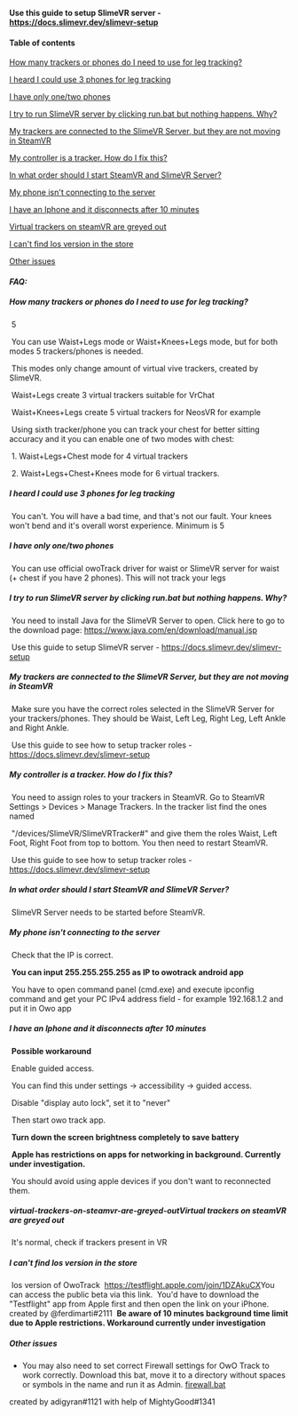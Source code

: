 **Use this guide to setup SlimeVR server - https://docs.slimevr.dev/slimevr-setup**



#### **Table of contents**

[How many trackers or phones do I need to use for leg tracking?](#how-many-trackers-or-phones-do-i-need-to-use-for-leg-tracking)

[I heard I could use 3 phones for leg tracking](#i-heard-i-could-use-3-phones-for-leg-tracking)

[I have only one/two phones](#i-have-only-onetwo-phones)

[I try to run SlimeVR server by clicking run.bat but nothing happens. Why?](#i-try-to-run-slimevr-server-by-clicking-runbat-but-nothing-happens-why)

[My trackers are connected to the SlimeVR Server, but they are not moving in SteamVR](#my-trackers-are-connected-to-the-slimevr-server-but-they-are-not-moving-in-steamvr)

[My controller is a tracker. How do I fix this?](#my-controller-is-a-tracker-how-do-i-fix-this)

[In what order should I start SteamVR and SlimeVR Server?](#in-what-order-should-i-start-steamvr-and-slimevr-server)

[My phone isn't connecting to the server](#my-phone-isnt-connecting-to-the-server)

[I have an Iphone and it disconnects after 10 minutes](#i-have-an-iphone-and-it-disconnects-after-10-minutes)

[Virtual trackers on steamVR are greyed out](#virtual-trackers-on-steamvr-are-greyed-out)

[I can't find Ios version in the store](#i-cant-find-ios-version-in-the-store)

[Other issues](#other-issues)

#### ***FAQ:***

##### How many trackers or phones do I need to use for leg tracking?

​	5

​	You can use Waist+Legs mode or Waist+Knees+Legs mode, but for both modes 5 trackers/phones is needed. 

​	This modes only change amount of virtual vive trackers, created by SlimeVR.

​	Waist+Legs create 3 virtual trackers suitable for VrChat

​	Waist+Knees+Legs create 5 virtual trackers for NeosVR for example

​	Using sixth tracker/phone you can track your chest for better sitting accuracy and it you can enable one of two modes with chest:

​		1. Waist+Legs+Chest mode for 4 virtual trackers

​		2. Waist+Legs+Chest+Knees mode for 6 virtual trackers.  



##### I heard I could use 3 phones for leg tracking

​	You can't. You will have a bad time, and that's not our fault. Your knees won't bend and it's overall worst experience. Minimum is 5



##### I have only one/two phones

​	You can use official owoTrack driver for waist or SlimeVR server for waist (+ chest if you have 2 phones). This will not track your legs



##### I try to run SlimeVR server by clicking run.bat but nothing happens. Why?

​	You need to install Java for the SlimeVR Server to open. Click here to go to the download page: https://www.java.com/en/download/manual.jsp

​	Use this guide to setup SlimeVR server - https://docs.slimevr.dev/slimevr-setup



##### My trackers are connected to the SlimeVR Server, but they are not moving in SteamVR

​	Make sure you have the correct roles selected in the SlimeVR Server for your trackers/phones. They should be Waist, Left Leg, Right Leg, Left Ankle and 	Right Ankle.

​	Use this guide to see how to setup tracker roles -  https://docs.slimevr.dev/slimevr-setup



##### My controller is a tracker. How do I fix this?

​	You need to assign roles to your trackers in SteamVR. Go to SteamVR Settings > Devices > Manage Trackers. In the tracker list find the ones named

​	"/devices/SlimeVR/SlimeVRTracker#" and give them the roles Waist, Left Foot, Right Foot from top to bottom. You then need to restart SteamVR.

​	Use this guide to see how to setup tracker roles -  https://docs.slimevr.dev/slimevr-setup



##### In what order should I start SteamVR and SlimeVR Server?

​	SlimeVR Server needs to be started before SteamVR.



##### My phone isn't connecting to the server

​	Check that the IP is correct. 

​	**You can input 255.255.255.255 as IP to owotrack android app**

​	You have to open command panel (cmd.exe) and execute ipconfig command and get your PC IPv4 address field - for example 192.168.1.2 and put it in 	Owo app



##### I have an Iphone and it disconnects after 10 minutes

​	**Possible workaround**

​		Enable guided access.

​		You can find this under settings -> accessibility -> guided access.

​		Disable "display auto lock", set it to "never"

​		Then start owo track app.

​		**Turn down the screen brightness completely to save battery**



​	**Apple has restrictions on apps for networking in background. Currently under investigation.** 

​	You should avoid using apple devices if you don't want to reconnected them. 



##### virtual-trackers-on-steamvr-are-greyed-outVirtual trackers on steamVR are greyed out

​	It's normal, check if trackers present in VR

##### I can't find Ios version in the store

​	Ios version of OwoTrack
​	https://testflight.apple.com/join/1DZAkuCX
​	You can access the public beta via this link.
​	You'd have to download the "Testflight" app from Apple first and then open the link on your iPhone.
​	created by @ferdimarti#2111
​	**Be aware of 10 minutes background time limit due to Apple restrictions. Workaround currently under investigation**

##### Other issues

- You may also need to set correct Firewall settings for OwO Track to work correctly. Download this bat, move it to a directory without spaces or symbols in the name and run it as Admin. 
  [firewall.bat](/files/firewall.bat) 

created by adigyran#1121 with help of MightyGood#1341